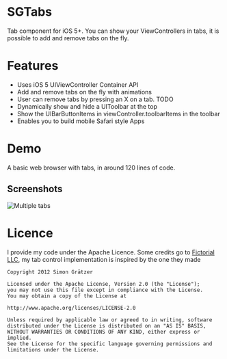 # SGTabs

Tab component for iOS 5+. You can show your ViewControllers in tabs, it is possible to add and remove tabs on the fly.

# Features
- Uses iOS 5 UIViewController Container API
- Add and remove tabs on the fly with animations
- User can remove tabs by pressing an X on a tab. TODO
- Dynamically show and hide a UIToolbar at the top
- Show the UIBarButtonItems in viewController.toolbarItems in the toolbar
- Enables you to build mobile Safari style Apps

# Demo
A basic web browser with tabs, in around 120 lines of code.

## Screenshots

![Multiple tabs](https://github.com/graetzer/SGTabs/raw/master/screen.png "A basic browser with visible toolbar")



# Licence
I provide my code under the Apache Licence.
Some credits go to [Fictorial LLC](https://github.com/fictorial/BHTabBar "BHTabBar Github"), my tab control implementation is inspired by the one they made


    Copyright 2012 Simon Grätzer
   
    Licensed under the Apache License, Version 2.0 (the "License");
    you may not use this file except in compliance with the License.
    You may obtain a copy of the License at
    
    http://www.apache.org/licenses/LICENSE-2.0
   
    Unless required by applicable law or agreed to in writing, software
    distributed under the License is distributed on an "AS IS" BASIS,
    WITHOUT WARRANTIES OR CONDITIONS OF ANY KIND, either express or implied.
    See the License for the specific language governing permissions and
    limitations under the License.